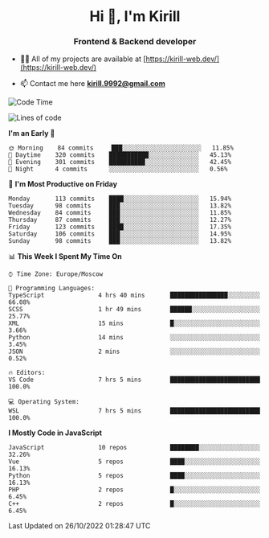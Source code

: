 <h1 align="center">Hi 👋, I'm Kirill</h1>
<h3 align="center">Frontend & Backend developer</h3>

- 👨‍💻 All of my projects are available at [https://kirill-web.dev/](https://kirill-web.dev/)

- 📫 Contact me here **kirill.9992@gmail.com**











<!--START_SECTION:waka-->
![Code Time](http://img.shields.io/badge/Code%20Time-1%2C160%20hrs%2042%20mins-blue)

![Lines of code](https://img.shields.io/badge/From%20Hello%20World%20I%27ve%20Written-526%20Thousand%20lines%20of%20code-blue)

**I'm an Early 🐤** 

```text
🌞 Morning    84 commits     ███░░░░░░░░░░░░░░░░░░░░░░   11.85% 
🌆 Daytime    320 commits    ███████████░░░░░░░░░░░░░░   45.13% 
🌃 Evening    301 commits    ██████████░░░░░░░░░░░░░░░   42.45% 
🌙 Night      4 commits      ░░░░░░░░░░░░░░░░░░░░░░░░░   0.56%

```
📅 **I'm Most Productive on Friday** 

```text
Monday       113 commits    ████░░░░░░░░░░░░░░░░░░░░░   15.94% 
Tuesday      98 commits     ███░░░░░░░░░░░░░░░░░░░░░░   13.82% 
Wednesday    84 commits     ███░░░░░░░░░░░░░░░░░░░░░░   11.85% 
Thursday     87 commits     ███░░░░░░░░░░░░░░░░░░░░░░   12.27% 
Friday       123 commits    ████░░░░░░░░░░░░░░░░░░░░░   17.35% 
Saturday     106 commits    ███░░░░░░░░░░░░░░░░░░░░░░   14.95% 
Sunday       98 commits     ███░░░░░░░░░░░░░░░░░░░░░░   13.82%

```


📊 **This Week I Spent My Time On** 

```text
⌚︎ Time Zone: Europe/Moscow

💬 Programming Languages: 
TypeScript               4 hrs 40 mins       ████████████████░░░░░░░░░   66.08% 
SCSS                     1 hr 49 mins        ██████░░░░░░░░░░░░░░░░░░░   25.77% 
XML                      15 mins             █░░░░░░░░░░░░░░░░░░░░░░░░   3.66% 
Python                   14 mins             ░░░░░░░░░░░░░░░░░░░░░░░░░   3.45% 
JSON                     2 mins              ░░░░░░░░░░░░░░░░░░░░░░░░░   0.52%

🔥 Editors: 
VS Code                  7 hrs 5 mins        █████████████████████████   100.0%

💻 Operating System: 
WSL                      7 hrs 5 mins        █████████████████████████   100.0%

```

**I Mostly Code in JavaScript** 

```text
JavaScript               10 repos            ████████░░░░░░░░░░░░░░░░░   32.26% 
Vue                      5 repos             ████░░░░░░░░░░░░░░░░░░░░░   16.13% 
Python                   5 repos             ████░░░░░░░░░░░░░░░░░░░░░   16.13% 
PHP                      2 repos             █░░░░░░░░░░░░░░░░░░░░░░░░   6.45% 
C++                      2 repos             █░░░░░░░░░░░░░░░░░░░░░░░░   6.45%

```



 Last Updated on 26/10/2022 01:28:47 UTC
<!--END_SECTION:waka-->
